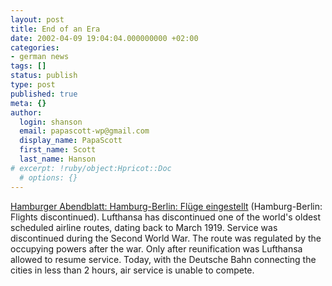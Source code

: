 ```yaml
---
layout: post
title: End of an Era
date: 2002-04-09 19:04:04.000000000 +02:00
categories:
- german news
tags: []
status: publish
type: post
published: true
meta: {}
author:
  login: shanson
  email: papascott-wp@gmail.com
  display_name: PapaScott
  first_name: Scott
  last_name: Hanson
# excerpt: !ruby/object:Hpricot::Doc
  # options: {}
---
```

<p><a href="http://www.abendblatt.de/contents/ha/news/lokales/html/090402/0909HAFT22.HTM">Hamburger Abendblatt: Hamburg-Berlin: Flüge eingestellt</a> (Hamburg-Berlin: Flights discontinued). Lufthansa has discontinued one of the world's oldest scheduled airline routes, dating back to March 1919. Service was discontinued during the Second World War. The route was regulated by the occupying powers after the war. Only after reunification was Lufthansa allowed to resume service. Today, with the Deutsche Bahn connecting the cities in less than 2 hours, air service is unable to compete.</p>
